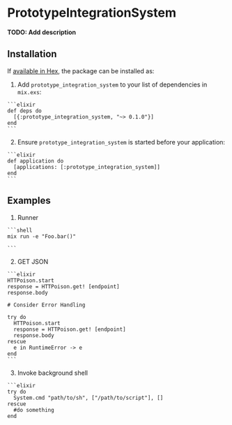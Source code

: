 # PrototypeIntegrationSystem

**TODO: Add description**

## Installation

If [available in Hex](https://hex.pm/docs/publish), the package can be installed as:

  1. Add `prototype_integration_system` to your list of dependencies in `mix.exs`:

    ```elixir
    def deps do
      [{:prototype_integration_system, "~> 0.1.0"}]
    end
    ```

  2. Ensure `prototype_integration_system` is started before your application:

    ```elixir
    def application do
      [applications: [:prototype_integration_system]]
    end
    ```

## Examples

  1. Runner

    ```shell
    mix run -e "Foo.bar()"

    ```

  2. GET JSON

    ```elixir
    HTTPoison.start
    response = HTTPoison.get! [endpoint]
    response.body

    # Consider Error Handling

    try do
      HTTPoison.start
      response = HTTPoison.get! [endpoint]
      response.body
    rescue
      e in RuntimeError -> e
    end
    ```

  3. Invoke background shell
   
    ```elixir
    try do
      System.cmd "path/to/sh", ["/path/to/script"], []
    rescue
      #do something
    end
